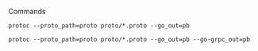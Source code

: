 Commands

`protoc --proto_path=proto proto/*.proto --go_out=pb`

`protoc --proto_path=proto proto/*.proto --go_out=pb --go-grpc_out=pb`
